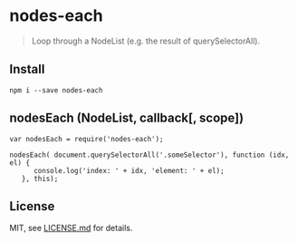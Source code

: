 # nodes-each

> Loop through a NodeList (e.g. the result of querySelectorAll).

## Install

`npm i --save nodes-each`

## nodesEach (NodeList, callback[, scope])

```
var nodesEach = require('nodes-each');

nodesEach( document.querySelectorAll('.someSelector'), function (idx, el) {
      console.log('index: ' + idx, 'element: ' + el);
   }, this);
```

## License

MIT, see [LICENSE.md](http://github.com/stbaer/nodes-each/blob/master/LICENSE.md) for details.
